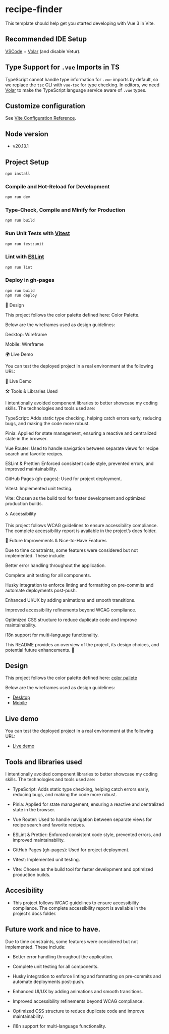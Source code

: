 # recipe-finder

This template should help get you started developing with Vue 3 in Vite.

## Recommended IDE Setup

[VSCode](https://code.visualstudio.com/) + [Volar](https://marketplace.visualstudio.com/items?itemName=Vue.volar) (and disable Vetur).

## Type Support for `.vue` Imports in TS

TypeScript cannot handle type information for `.vue` imports by default, so we replace the `tsc` CLI with `vue-tsc` for type checking. In editors, we need [Volar](https://marketplace.visualstudio.com/items?itemName=Vue.volar) to make the TypeScript language service aware of `.vue` types.

## Customize configuration

See [Vite Configuration Reference](https://vite.dev/config/).

## Node version

- v20.13.1

## Project Setup

```sh
npm install
```

### Compile and Hot-Reload for Development

```sh
npm run dev
```

### Type-Check, Compile and Minify for Production

```sh
npm run build
```

### Run Unit Tests with [Vitest](https://vitest.dev/)

```sh
npm run test:unit
```

### Lint with [ESLint](https://eslint.org/)

```sh
npm run lint
```

### Deploy in gh-pages

```sh
npm run build
npm run deploy
```

📌 Design

This project follows the color palette defined here: Color Palette.

Below are the wireframes used as design guidelines:

Desktop: Wireframe

Mobile: Wireframe

🌍 Live Demo

You can test the deployed project in a real environment at the following URL:

🔗 Live Demo

🛠 Tools & Libraries Used

I intentionally avoided component libraries to better showcase my coding skills. The technologies and tools used are:

TypeScript: Adds static type checking, helping catch errors early, reducing bugs, and making the code more robust.

Pinia: Applied for state management, ensuring a reactive and centralized state in the browser.

Vue Router: Used to handle navigation between separate views for recipe search and favorite recipes.

ESLint & Prettier: Enforced consistent code style, prevented errors, and improved maintainability.

GitHub Pages (gh-pages): Used for project deployment.

Vitest: Implemented unit testing.

Vite: Chosen as the build tool for faster development and optimized production builds.

♿ Accessibility

This project follows WCAG guidelines to ensure accessibility compliance. The complete accessibility report is available in the project’s docs folder.

🚀 Future Improvements & Nice-to-Have Features

Due to time constraints, some features were considered but not implemented. These include:

Better error handling throughout the application.

Complete unit testing for all components.

Husky integration to enforce linting and formatting on pre-commits and automate deployments post-push.

Enhanced UI/UX by adding animations and smooth transitions.

Improved accessibility refinements beyond WCAG compliance.

Optimized CSS structure to reduce duplicate code and improve maintainability.

i18n support for multi-language functionality.

This README provides an overview of the project, its design choices, and potential future enhancements. 🚀

## Design

This project follows the color palette defined here: [color pallete](https://huemint.com/website-3/#palette=fffdf8-fbd0ae-11006d-bfa1a3-549796-efd417)

Below are the wireframes used as design guidelines:

- [Desktop](https://wireframe.cc/UvymaX)
- [Mobile](https://wireframe.cc/u0Gt6x)

## Live demo

You can test the deployed project in a real environment at the following URL:

- [Live demo](https://marskubex.github.io/recipe-finder/#/)

## Tools and libraries used

I intentionally avoided component libraries to better showcase my coding skills. The technologies and tools used are:

- TypeScript: Adds static type checking, helping catch errors early, reducing bugs, and making the code more robust.

- Pinia: Applied for state management, ensuring a reactive and centralized state in the browser.

- Vue Router: Used to handle navigation between separate views for recipe search and favorite recipes.

- ESLint & Prettier: Enforced consistent code style, prevented errors, and improved maintainability.

- GitHub Pages (gh-pages): Used for project deployment.

- Vitest: Implemented unit testing.

- Vite: Chosen as the build tool for faster development and optimized production builds.

## Accesibility

- This project follows WCAG guidelines to ensure accessibility compliance. The complete accessibility report is available in the project’s docs folder.

## Future work and nice to have.

Due to time constraints, some features were considered but not implemented. These include:

- Better error handling throughout the application.

- Complete unit testing for all components.

- Husky integration to enforce linting and formatting on pre-commits and automate deployments post-push.

- Enhanced UI/UX by adding animations and smooth transitions.

- Improved accessibility refinements beyond WCAG compliance.

- Optimized CSS structure to reduce duplicate code and improve maintainability.

- i18n support for multi-language functionality.
